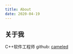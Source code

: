 ```yaml
---
title: About 
date: 2020-04-19 
---
```


## 关于我
C++软件工程师
github: [cameled](https://github.com/cameled)


